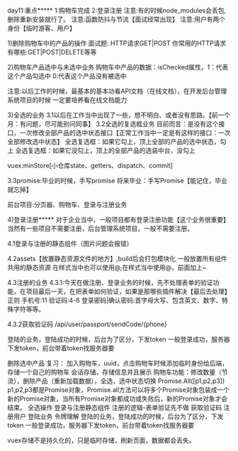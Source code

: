 day11:重点*****
1:购物车完成
2:登录注册
注意:有的时候node_modules会丢包,删除重新安装就行了。
注意:函数防抖与节流【面试经常出现】
注意:用户有两个身份【临时游客、用户】



1)删除购物车中的产品的操作
面试题:
HTTP请求GET|POST
你常用的HTTP请求有哪些:GET|POST|DELETE等等



2)购物车产品选中与未选中业务
购物车中产品的数据：isChecked属性，1：代表这个产品勾选中   0:代表这个产品没有被选中

注意:以后工作的时候，最基本的基本功看API文档（在线文档），在开发后台管理系统项目的时候
一定要培养看在线文档能力


3)全选的业务
3.1以后在工作当中出现了一些，想不明白、或者没有思路。【前一个月：有问题，尽可能别问同事】
3.2全选的复选框业务
目前而言：是没有这个接口，一次修改全部产品的选中状态接口【正常工作当中一定是有这样的接口：一次全部修改选中状态】
全选复选框：如果它勾上，顶上全部的产品的选中状态，勾上
全选复选框：如果它没勾上，顶上的全部产品的选装中台，没勾上


vuex:minStore[小仓库state、getters、dispatch、commit]


3.3promise:毕业的时候，手写promise
将来毕业：手写Promise【能记住，毕业就忘掉】





前台项目:分页器、购物车、登录与注册业务

4)登录注册*****
对于企业当中，一般项目都有登录注册功能【这个业务很重要】
当然有一些项目不需要注册，后台管理系统项目，一般不需要注册。

4.1登录与注册的静态组件（图片问题会报错）

4.2assets【放置静态资源文件的地方】,build后会打包模块化
一般放置所有组件共用的静态资源
在样式当中也可以使用@,在样式当中使用@，前面加上~



4.3注册的业务
4.3.1:今天在做注册、登录业务的时候，先不处理表单的验证功能，在项目最后一天，在把表单如何验证，如果是那哪些插件解决【最后去处理】
正则
手机号:11
验证码:4-6
登录密码|确认密码:首字母大写、包含英文、数字、特殊字符等等。

4.3.2获取验证码
/api/user/passport/sendCode/{phone} 

登陆的业务，登陆成功的时候，后台为了区分，下发token
一般登录成功，服务器下发token，前台带着token找服务器要


删除选中产品
复习：
加入购物车，uuid，点击购物车时候添加临时身份给后端，存储一个自己的购物车
会话存储，存储信息并且展示
购物车功能：修改数量（节流），删除产品（重新加载数据），全选，选中状态切换
Promise.All([p1,p2,p3])
p1,p2,p3都是Promise对象，Promise.all方法可以将多个Promise对象包装成一个新的Promise对象，当所有Promise对象都成功或失败后，新的Promise对象才会结束。
全选操作
登录与注册静态组件
注册的逻辑-表单验证先不做
获取验证码
注册用户
登陆业务
令牌理解
登陆的业务，登陆成功的时候，后台为了区分，下发token
一般登录成功，服务器下发token，前台带着token找服务器要

vuex存储不是持久化的，只是临时存储，刷新页面，数据都会丢失。